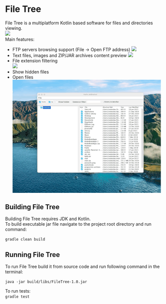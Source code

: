 # File Tree
File Tree is a multiplatform Kotlin based software for files and directories viewing.  
![](gifs/huge_files_and_directories.gif)  
Main features:
- FTP servers browsing support (File -> Open FTP address)
  ![](gifs/ftp_server_browsing.gif)
- Text files, images and ZIP/JAR archives content preview
  ![](gifs/text_zip_jpeg_files_preview.gif)
- File extension filtering  
  ![](gifs/show_hidden_and_extension_filters.gif)
- Show hidden files
- Open files  
  ![](gifs/open_directories_and_files.gif)

## Building File Tree
Building File Tree requires JDK and Kotlin.  
To build executable jar file navigate to the project root directory and run command:  

```gradle clean build```

## Running File Tree
To run File Tree build it from source code and run following command in the terminal:  

```java -jar build/libs/FileTree-1.0.jar```

To run tests:  
```gradle test```